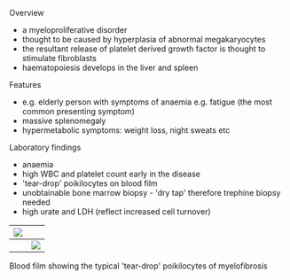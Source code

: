 Overview  
* a myeloproliferative disorder
* thought to be caused by hyperplasia of abnormal megakaryocytes
* the resultant release of platelet derived growth factor is thought to stimulate fibroblasts
* haematopoiesis develops in the liver and spleen

  
Features  
* e.g. elderly person with symptoms of anaemia e.g. fatigue (the most common presenting symptom)
* massive splenomegaly
* hypermetabolic symptoms: weight loss, night sweats etc

  
Laboratory findings  
* anaemia
* high WBC and platelet count early in the disease
* 'tear\-drop' poikilocytes on blood film
* unobtainable bone marrow biopsy \- 'dry tap' therefore trephine biopsy needed
* high urate and LDH (reflect increased cell turnover)

  


| [![](https://d32xxyeh8kfs8k.cloudfront.net/images_Passmedicine/pdd111.jpg)](https://d32xxyeh8kfs8k.cloudfront.net/images_Passmedicine/pdd111b.jpg) | |
| --- | --- |
|  | [![](https://d32xxyeh8kfs8k.cloudfront.net/css/images/mag_glass.png)](https://d32xxyeh8kfs8k.cloudfront.net/images_Passmedicine/pdd111b.jpg) |

Blood film showing the typical 'tear\-drop' poikilocytes of myelofibrosis